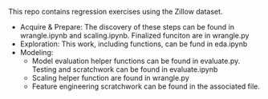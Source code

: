 This repo contains regression exercises using the Zillow dataset.

- Acquire & Prepare: The discovery of these steps can be found in wrangle.ipynb and scaling.ipynb.  Finalized funciton are in wrangle.py
- Exploration: This work, including functions, can be fund in eda.ipynb
- Modeling:
  - Model evaluation helper functions can be found in evaluate.py.  Testing and scratchwork can be found in evaluate.ipynb
  - Scaling helper function are found in wrangle.py
  - Feature engineering scratchwork can be found in the associated file.


